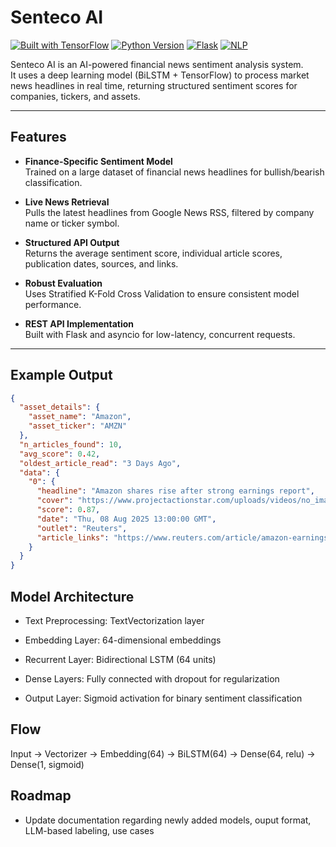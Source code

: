 # Senteco AI

[![Built with TensorFlow](https://img.shields.io/badge/Built%20with-TensorFlow-orange?logo=tensorflow)](https://www.tensorflow.org/)
[![Python Version](https://img.shields.io/badge/Python-3.9%2B-blue?logo=python)](https://www.python.org/)
[![Flask](https://img.shields.io/badge/Framework-Flask-lightgrey?logo=flask)](https://flask.palletsprojects.com/)
[![NLP](https://img.shields.io/badge/NLP-Financial%20Sentiment-yellow)](#)

Senteco AI is an AI-powered financial news sentiment analysis system.  
It uses a deep learning model (BiLSTM + TensorFlow) to process market news headlines in real time, returning structured sentiment scores for companies, tickers, and assets.

---

## Features

- **Finance-Specific Sentiment Model**  
  Trained on a large dataset of financial news headlines for bullish/bearish classification.

- **Live News Retrieval**  
  Pulls the latest headlines from Google News RSS, filtered by company name or ticker symbol.

- **Structured API Output**  
  Returns the average sentiment score, individual article scores, publication dates, sources, and links.

- **Robust Evaluation**  
  Uses Stratified K-Fold Cross Validation to ensure consistent model performance.

- **REST API Implementation**  
  Built with Flask and asyncio for low-latency, concurrent requests.

---

## Example Output

```json
{
  "asset_details": {
    "asset_name": "Amazon",
    "asset_ticker": "AMZN"
  },
  "n_articles_found": 10,
  "avg_score": 0.42,
  "oldest_article_read": "3 Days Ago",
  "data": {
    "0": {
      "headline": "Amazon shares rise after strong earnings report",
      "cover": "https://www.projectactionstar.com/uploads/videos/no_image.gif",
      "score": 0.87,
      "date": "Thu, 08 Aug 2025 13:00:00 GMT",
      "outlet": "Reuters",
      "article_links": "https://www.reuters.com/article/amazon-earnings"
    }
  }
}
```
## Model Architecture

 - Text Preprocessing: TextVectorization layer

 - Embedding Layer: 64-dimensional embeddings

 - Recurrent Layer: Bidirectional LSTM (64 units)

 - Dense Layers: Fully connected with dropout for regularization

 - Output Layer: Sigmoid activation for binary sentiment classification

## Flow

Input → Vectorizer → Embedding(64) → BiLSTM(64) → Dense(64, relu) → Dense(1, sigmoid)

## Roadmap

 - Update documentation regarding newly added models, ouput format, LLM-based labeling, use cases

